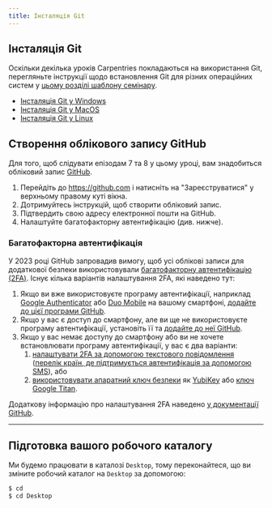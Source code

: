 ```yaml
---
title: Інсталяція Git
---
```


## Інсталяція Git

Оскільки декілька уроків Carpentries покладаються на використання Git, перегляньте інструкції щодо встановлення Git для різних операційних систем у [цьому розділі шаблону семінару][workshop-setup].

- [Інсталяція Git у Windows][workshop-setup]
- [Інсталяція Git у MacOS][workshop-setup]
- [Інсталяція Git у Linux][workshop-setup]

## Створення облікового запису GitHub

Для того, щоб слідувати епізодам 7 та 8 у цьому уроці, вам знадобиться обліковий запис [GitHub](https://github.com).

1. Перейдіть до https://github.com і натисніть на "Зареєструватися" у верхньому правому куті вікна.
2. Дотримуйтесь інструкцій, щоб створити обліковий запис.
3. Підтвердить свою адресу електронної пошти на GitHub.
4. Налаштуйте багатофакторну автентифікацію (див. нижче).

### Багатофакторна автентифікація

У 2023 році GitHub запровадив вимогу, щоб усі облікові записи для додаткової безпеки використовували [багатофакторну автентифікацію (2FA)](https://docs.github.com/en/authentication/securing-your-account-with-two-factor-authentication-2fa/about-two-factor-authentication).
Існує кілька варіантів налаштування 2FA, які наведено тут:

1. Якщо ви вже використовуєте програму автентифікації, наприклад [Google Authenticator](https://support.google.com/accounts/answer/1066447?hl=uk\&co=GENIE.Platform%3DiOS\&oco=0) або [Duo Mobile](https://duo.com/product/multi-factor-authentication-mfa/duo-mobile-app) на вашому смартфоні, [додайте до цієї програми GitHub](https://docs.github.com/en/authentication/securing-your-account-with-two-factor-authentication-2fa/configuring-two-factor-authentication#configuring-two-factor-authentication-using-a-totp-mobile-app).
2. Якщо у вас є доступ до смартфону, але ви ще не використовуєте програму автентифікації, установіть її та [додайте до неї GitHub](https://docs.github.com/en/authentication/securing-your-account-with-two-factor-authentication-2fa/configuring-two-factor-authentication#configuring-two-factor-authentication-using-a-totp-mobile-app).
3. Якщо у вас немає доступу до смартфону або ви не хочете встановлювати програму автентифікації, у вас є два варіанти:
   1. [налаштувати 2FA за допомогою текстового повідомлення](https://docs.github.com/en/authentication/securing-your-account-with-two-factor-authentication-2fa/configuring-two-factor-authentication#configuring-two-factor-authentication-using-text-messages)
      ([перелік країн, де підтримується автентифікація за допомогою SMS](https://docs.github.com/en/authentication/securing-your-account-with-two-factor-authentication-2fa/countries-where-sms-authentication-is-supported)), або
   2. [використовувати апаратний ключ безпеки](https://docs.github.com/en/authentication/securing-your-account-with-two-factor-authentication-2fa/configuring-two-factor-authentication#configuring-two-factor-authentication-using-a-security-key) як [YubiKey](https://www.yubico.com/products/yubikey-5-overview/) або [ключ Google Titan](https://store.google.com/us/product/titan_security_key?hl=en-US\&pli=1).

Додаткову інформацію про налаштування 2FA наведено [у документації GitHub](https://docs.github.com/en/authentication/securing-your-account-with-two-factor-authentication-2fa/configuring-two-factor-authentication).

----------------

## Підготовка вашого робочого каталогу

Ми будемо працювати в каталозі `Desktop`, тому переконайтеся, що ви зміните робочий каталог на `Desktop` за допомогою:

```bash
$ cd
$ cd Desktop
```

[workshop-setup]: https://carpentries.github.io/workshop-template/install_instructions/#git

